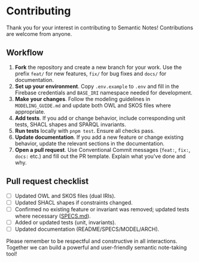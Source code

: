# Contributing

Thank you for your interest in contributing to Semantic Notes! Contributions are welcome from anyone.

## Workflow

1. **Fork** the repository and create a new branch for your work. Use the prefix `feat/` for new features, `fix/` for bug fixes and `docs/` for documentation.
2. **Set up your environment**. Copy `.env.example` to `.env` and fill in the Firebase credentials and `BASE_IRI` namespace needed for development.
3. **Make your changes**. Follow the modeling guidelines in `MODELING_GUIDE.md` and update both OWL and SKOS files where appropriate.
4. **Add tests**. If you add or change behavior, include corresponding unit tests, SHACL shapes and SPARQL invariants.
5. **Run tests** locally with `pnpm test`. Ensure all checks pass.
6. **Update documentation**. If you add a new feature or change existing behavior, update the relevant sections in the documentation.
7. **Open a pull request**. Use Conventional Commit messages (`feat:`, `fix:`, `docs:` etc.) and fill out the PR template. Explain what you’ve done and why.

## Pull request checklist

- [ ] Updated OWL and SKOS files (dual IRIs).
- [ ] Updated SHACL shapes if constraints changed.
- [ ] Confirmed no existing feature or invariant was removed; updated tests where necessary ([SPECS.md](SPECS.md)).
- [ ] Added or updated tests (unit, invariants).
- [ ] Updated documentation (README/SPECS/MODEL/ARCH).

Please remember to be respectful and constructive in all interactions. Together we can build a powerful and user-friendly semantic note-taking tool!
